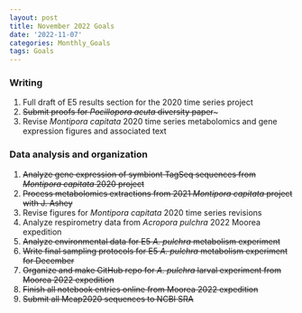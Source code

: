 ```yaml
---
layout: post
title: November 2022 Goals
date: '2022-11-07'
categories: Monthly_Goals
tags: Goals
---
```

### Writing   
1. Full draft of E5 results section for the 2020 time series project          
2. ~~Submit proofs for *Pocillopora acuta* diversity paper~~~        
3. Revise *Montipora capitata* 2020 time series metabolomics and gene expression figures and associated text  

### Data analysis and organization        
1. ~~Analyze gene expression of symbiont TagSeq sequences from *Montipora capitata* 2020 project~~         
2. ~~Process metabolomics extractions from 2021 *Montipora capitata* project with J. Ashey~~    
3. Revise figures for *Montipora capitata* 2020 time series revisions  
4. Analyze respirometry data from *Acropora pulchra* 2022 Moorea expedition
5. ~~Analyze environmental data for E5 *A. pulchra* metabolism experiment~~   
6. ~~Write final sampling protocols for E5 *A. pulchra* metabolism experiment for December~~    
7. ~~Organize and make GitHub repo for *A. pulchra* larval experiment from Moorea 2022 expedition~~  
8. ~~Finish all notebook entries online from Moorea 2022 expedition~~   
9. ~~Submit all Mcap2020 sequences to NCBI SRA~~  
